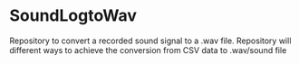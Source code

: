 # SoundLogtoWav
Repository to convert a recorded sound signal to a .wav file.
Repository will different ways to achieve the conversion from CSV data to .wav/sound file
